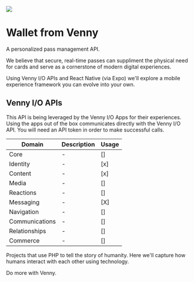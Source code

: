<img src="https://github.com/withvenny/venny-apis-wallet-php/blob/master/venny-apis-cover-Wallet.png">

# Wallet from Venny

A personalized pass management API.

We believe that secure, real-time passes can suppliment the physical need for cards and serve as a cornerstone of modern digital experiences.

Using Venny I/O APIs and React Native (via Expo) we'll explore a mobile experience framework you can evolve into your own.

## Venny I/O APIs
This API is being leveraged by the Venny I/O Apps for their experiences. Using the apps out of the box communicates directly with the Venny I/O API. You will need an API token in order to make successful calls.

|Domain|Description|Usage|
|-|-|-|
|Core|-|[]|
|Identity|-|[x]|
|Content|-|[x]|
|Media|-|[]|
|Reactions|-|[]|
|Messaging|-|[X]|
|Navigation|-|[]|
|Communications|-|[]|
|Relationships|-|[]|
|Commerce|-|[]|

Projects that use PHP to tell the story of humanity. Here we'll capture how humans interact with each other using technology.

Do more with Venny.
